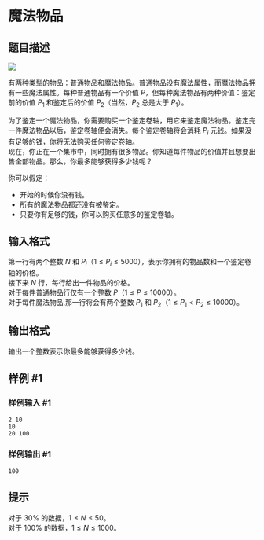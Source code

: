 # 魔法物品

## 题目描述

![](https://cdn.luogu.com.cn/upload/pic/811.png)

有两种类型的物品：普通物品和魔法物品。普通物品没有魔法属性，而魔法物品拥有一些魔法属性。每种普通物品有一个价值 $P$，但每种魔法物品有两种价值：鉴定前的价值 $P_1$ 和鉴定后的价值 $P_2$（当然，$P_2$ 总是大于 $P_1$）。

为了鉴定一个魔法物品，你需要购买一个鉴定卷轴，用它来鉴定魔法物品。鉴定完一件魔法物品以后，鉴定卷轴便会消失。每个鉴定卷轴将会消耗 $P_i$ 元钱。如果没有足够的钱，你将无法购买任何鉴定卷轴。    
现在，你正在一个集市中，同时拥有很多物品。你知道每件物品的价值并且想要出售全部物品。那么，你最多能够获得多少钱呢？

你可以假定：

- 开始的时候你没有钱。
- 所有的魔法物品都还没有被鉴定。
- 只要你有足够的钱，你可以购买任意多的鉴定卷轴。

## 输入格式

第一行有两个整数 $N$ 和 $P_i$（$1 \le P_i \le 5000$），表示你拥有的物品数和一个鉴定卷轴的价格。  
接下来 $N$ 行，每行给出一件物品的价格。  
对于每件普通物品行仅有一个整数 $P$（$1 \le P \le 10000$）。  
对于每件魔法物品,那一行将会有两个整数 $P_1$ 和 $P_2$（$1 \le P_1 < P_2 \le 10000$）。

## 输出格式

输出一个整数表示你最多能够获得多少钱。

## 样例 #1

### 样例输入 #1
```
2 10
10
20 100
```

### 样例输出 #1

```
100
```

## 提示

对于 $30\%$ 的数据，$1\le N \le 50$。  
对于 $100\%$ 的数据，$1 \le N \le 1000$。
